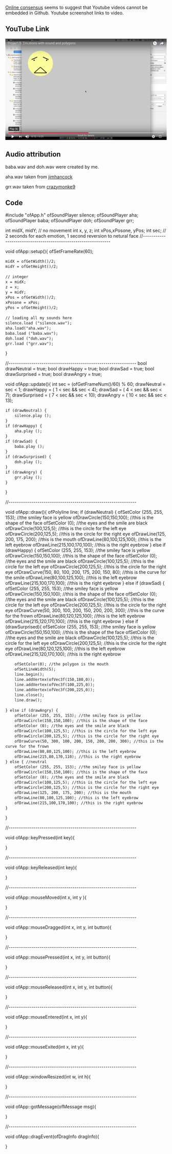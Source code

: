 [Online consensus](https://stackoverflow.com/questions/11804820/embed-a-youtube-video) seems to suggest that Youtube videos cannot be embedded in Github. Youtube screenshot links to video.

## YouTube Link
[![alt text](https://github.com/wittenjeremy/openframeworks/blob/master/Image%20files/youtube-link.png)](https://youtu.be/I5S0qLj0v1w)

## Audio attribution
baba.wav and doh.wav were created by me.

aha.wav taken from [jimhancock](https://freesound.org/people/jimhancock/sounds/376318)

grr.wav taken from [crazymonke9](https://freesound.org/people/crazymonke9/sounds/418105)

## Code
#include "ofApp.h"
ofSoundPlayer silence;
ofSoundPlayer aha;
ofSoundPlayer baba;
ofSoundPlayer doh;
ofSoundPlayer grr;

int midX, midY; // no movement
int x, y, z;
int xPos,xPosone, yPos;
int sec; // 2 seconds for each emotion, 1 second reversion to netural face
//--------------------------------------------------------------

void ofApp::setup(){
    ofSetFrameRate(60);
    
    midX = ofGetWidth()/2;
    midY = ofGetHeight()/2;
    
    // integer
    x = midX;
    z = x;
    y = midY;
    xPos = ofGetWidth()/2;
    xPosone = xPos;
    yPos = ofGetHeight()/2;
    
    // loading all my sounds here
    silence.load ("silence.wav");
    aha.load("aha.wav");
    baba.load ("baba.wav");
    doh.load ("doh.wav");
    grr.load ("grr.wav");
}

//--------------------------------------------------------------
bool drawNeutral = true;
bool drawHappy = true;
bool drawSad = true;
bool drawSurprised = true;
bool drawAngry = true;


void ofApp::update(){
    int sec = (ofGetFrameNum()/60) % 60;
    drawNeutral = sec < 1;
    drawHappy = ( 1 < sec && sec < 4);
    drawSad = (  4 < sec && sec < 7);
    drawSurprised = ( 7 < sec && sec < 10);
    drawAngry = ( 10 < sec && sec < 13);
    
    if (drawNeutral) {
        silence.play ();
    }
    if (drawHappy) {
        aha.play ();
    }
    if (drawSad) {
        baba.play ();
    }
    if (drawSurprised) {
        doh.play ();
    }
    if (drawAngry) {
        grr.play ();
    }
}

//--------------------------------------------------------------

void ofApp::draw(){
    ofPolyline line;
    if (drawNeutral) {
        ofSetColor (255, 255, 153); //the smiley face is yellow
        ofDrawCircle(150,150,100); //this is the shape of the face
        ofSetColor (0); //the eyes and the smile are black
        ofDrawCircle(100,125,5); //this is the circle for the left eye
        ofDrawCircle(200,125,5); //this is the circle for the right eye
        ofDrawLine(125, 200, 175, 200); //this is the mouth
        ofDrawLine(80,100,125,100); //this is the left eyebrow
        ofDrawLine(215,100,170,100); //this is the right eyebrow
    } else if (drawHappy) {
        ofSetColor (255, 255, 153); //the smiley face is yellow
        ofDrawCircle(150,150,100); //this is the shape of the face
        ofSetColor (0); //the eyes and the smile are black
        ofDrawCircle(100,125,5); //this is the circle for the left eye
        ofDrawCircle(200,125,5); //this is the circle for the right eye
        ofDrawCurve(150, 80, 100, 200, 175, 200, 150, 80); //this is the curve for the smile
        ofDrawLine(80,100,125,100); //this is the left eyebrow
        ofDrawLine(215,100,170,100); //this is the right eyebrow
    } else if (drawSad) {
        ofSetColor (255, 255, 153); //the smiley face is yellow
        ofDrawCircle(150,150,100); //this is the shape of the face
        ofSetColor (0); //the eyes and the smile are black
        ofDrawCircle(100,125,5); //this is the circle for the left eye
        ofDrawCircle(200,125,5); //this is the circle for the right eye
        ofDrawCurve(50, 300, 100, 200, 150, 200, 200, 300); //this is the curve for the frown
        ofDrawLine(80,120,125,100); //this is the left eyebrow
        ofDrawLine(215,120,170,100); //this is the right eyebrow
    } else if (drawSurprised){
        ofSetColor (255, 255, 153); //the smiley face is yellow
        ofDrawCircle(150,150,100); //this is the shape of the face
        ofSetColor (0); //the eyes and the smile are black
        ofDrawCircle(100,125,5); //this is the circle for the left eye
        ofDrawCircle(200,125,5); //this is the circle for the right eye
        ofDrawLine(80,120,125,100); //this is the left eyebrow
        ofDrawLine(215,120,170,100); //this is the right eyebrow
        
        ofSetColor(0); //the polygon is the mouth
        ofSetLineWidth(5);
        line.begin();
        line.addVertex(ofVec3f(150,180,0));
        line.addVertex(ofVec3f(100,225,0));
        line.addVertex(ofVec3f(200,225,0));
        line.close();
        line.draw();
        
    } else if (drawAngry) {
        ofSetColor (255, 255, 153); //the smiley face is yellow
        ofDrawCircle(150,150,100); //this is the shape of the face
        ofSetColor (0); //the eyes and the smile are black
        ofDrawCircle(100,125,5); //this is the circle for the left eye
        ofDrawCircle(200,125,5); //this is the circle for the right eye
        ofDrawCurve(50, 300, 100, 200, 150, 200, 200, 300); //this is the curve for the frown
        ofDrawLine(80,80,125,100); //this is the left eyebrow
        ofDrawLine(215,80,170,110); //this is the right eyebrow
    } else { //neutral
        ofSetColor (255, 255, 153); //the smiley face is yellow
        ofDrawCircle(150,150,100); //this is the shape of the face
        ofSetColor (0); //the eyes and the smile are black
        ofDrawCircle(100,125,5); //this is the circle for the left eye
        ofDrawCircle(200,125,5); //this is the circle for the right eye
        ofDrawLine(125, 200, 175, 200); //this is the mouth
        ofDrawLine(80,100,125,100); //this is the left eyebrow
        ofDrawLine(215,100,170,100); //this is the right eyebrow
    }
    
}


//--------------------------------------------------------------

void ofApp::keyPressed(int key){
    
    
    
}



//--------------------------------------------------------------

void ofApp::keyReleased(int key){
    
    
    
}



//--------------------------------------------------------------

void ofApp::mouseMoved(int x, int y ){
    
    
    
}



//--------------------------------------------------------------

void ofApp::mouseDragged(int x, int y, int button){
    
    
    
}



//--------------------------------------------------------------

void ofApp::mousePressed(int x, int y, int button){
    
    
    
}



//--------------------------------------------------------------

void ofApp::mouseReleased(int x, int y, int button){
    
    
    
}



//--------------------------------------------------------------

void ofApp::mouseEntered(int x, int y){
    
    
    
}



//--------------------------------------------------------------

void ofApp::mouseExited(int x, int y){
    
    
    
}



//--------------------------------------------------------------

void ofApp::windowResized(int w, int h){
    
    
    
}



//--------------------------------------------------------------

void ofApp::gotMessage(ofMessage msg){
    
    
    
}



//--------------------------------------------------------------

void ofApp::dragEvent(ofDragInfo dragInfo){
    
    
    
}
